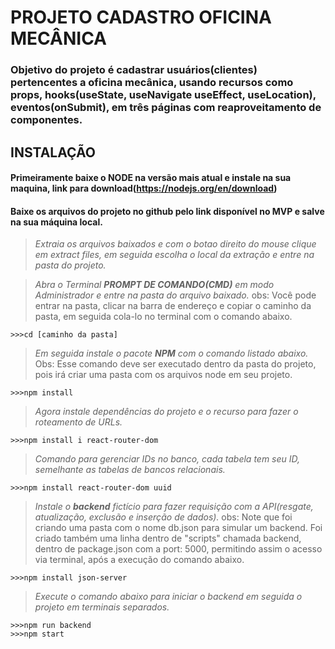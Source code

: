 # PROJETO CADASTRO OFICINA MECÂNICA

### Objetivo do projeto é cadastrar usuários(clientes) pertencentes a oficina mecânica, usando recursos como props, hooks(useState, useNavigate useEffect, useLocation), eventos(onSubmit), em três páginas com reaproveitamento de componentes.

## **INSTALAÇÃO**

#### **Primeiramente baixe o NODE na versão mais atual e instale na sua maquina, link para download**(https://nodejs.org/en/download)

#### **Baixe os arquivos do projeto no github pelo link disponível no MVP e salve na sua máquina local.**

>*Extraia os arquivos baixados e com o botao direito do mouse clique em extract files, em seguida escolha o local da extração e entre na pasta do projeto.*

>*Abra o Terminal **PROMPT DE COMANDO(CMD)** em modo Administrador e entre na pasta do arquivo baixado.*
obs: Você pode entrar na pasta, clicar na barra de endereço e copiar o caminho da pasta, em seguida cola-lo no terminal com o comando abaixo.
```
>>>cd [caminho da pasta]
```
>*Em seguida instale o pacote **NPM** com o comando listado abaixo.*
Obs: Esse comando deve ser executado dentro da pasta do projeto, pois irá criar uma pasta com os arquivos node em seu projeto.
```
>>>npm install
```
>*Agora instale dependências do projeto e o recurso para fazer o roteamento de URLs.*
```
>>>npm install i react-router-dom
```
>*Comando para gerenciar IDs no banco, cada tabela tem seu ID, semelhante as tabelas de bancos relacionais.*
```
>>>npm install react-router-dom uuid
```
>*Instale o **backend** fictício para fazer requisição com a API(resgate, atualização, exclusão e inserção de dados).*
obs: Note que foi criando uma pasta com o nome db.json para simular um backend. Foi criado também uma linha dentro de "scripts" chamada backend, dentro de package.json com a port: 5000, permitindo assim o acesso via terminal, após a execução do comando abaixo.
```
>>>npm install json-server
```
>*Execute o comando abaixo para iniciar o backend em seguida o projeto em terminais separados.*
```
>>>npm run backend
>>>npm start
```